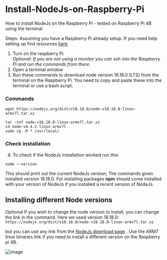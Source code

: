 # Install-NodeJs-on-Raspberry-Pi
How to install NodeJs on the Raspberry Pi - tested on Raspberry Pi 4B using the terminal

Steps:
Assuming you have a Raspberry Pi already setup. If you need help setting up find resources [here](https://www.raspberrypi.com/documentation/computers/getting-started.html)
1. Turn on the raspberry Pi. <br> _Optional: If you are not using a monitor you can ssh into the Raspberry Pi and run the commands from there._
2. Open a terminal window
3. Run these commands to download node version 18.18.0 (LTS) from the terminal on the Raspberry Pi. You need to copy and paste these into the terminal or use a bash script.

### Commands
```
wget https://nodejs.org/dist/v18.18.0/node-v18.18.0-linux-armv7l.tar.xz

tar -xvf node-v18.18.0-linux-armv7l.tar.xz
cd node-v4.4.2-linux-armv7l
sudo cp -R * /usr/local/
```
### Check installation
4. To check if the NodeJs installation worked run this:
```
node –-version
```

This should print out the current NodeJs version; The commands given installed version 18.18.0. For installing packages **npm** should come installed with your version of NodeJs if you installed a recent version of NodeJs.

## Installing different Node versions
_Optional_
If you wish to change the node version to install, you can change the link in the command. Here we used version 18.18.0: `https://nodejs.org/dist/v18.18.0/node-v18.18.0-linux-armv7l.tar.xz`

but you can use any link from the [NodeJs download page](https://nodejs.org/en/download) . Use the ARM7 linux binaries link if you need to install a different version on the Raspberry pi 4B.

![image](https://github.com/RDjarbeng/Install-NodeJs-on-Raspberry-Pi/assets/57795443/e01ff866-71f4-40ca-9767-88435c5b03e8)
